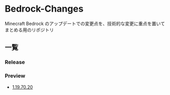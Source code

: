 # Bedrock-Changes

Minecraft Bedrock のアップデートでの変更点を、技術的な変更に重点を置いてまとめる用のリポジトリ

## 一覧

### Release

### Preview

- [1.19.70.20](./preview/1.19.70.20/changes.md)
